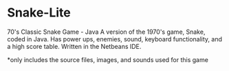 # Snake-Lite
70's Classic Snake Game - Java
A version of the 1970's game, Snake, coded in Java. Has power ups, enemies, sound,
keyboard functionality, and a high score table. Written in the Netbeans IDE.

*only includes the source files, images, and sounds used for this game
